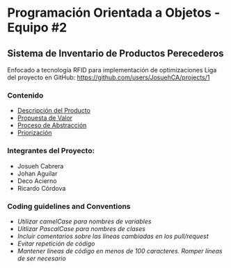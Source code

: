 # Programación Orientada a Objetos - Equipo #2
## Sistema de Inventario de Productos Perecederos

Enfocado a tecnología RFID para implementación de optimizaciones
Liga del proyecto en GitHub: <https://github.com/users/JosuehCA/projects/1>

### Contenido
- [Descripción del Producto](#producto)
- [Propuesta de Valor](#propuesta)
- [Proceso de Abstracción](#abstraccion)
- [Priorización](#priorizacion)



### Integrantes del Proyecto:
* Josueh Cabrera 
* Johan Aguilar 
* Deco Acierno 
* Ricardo Córdova

### Coding guidelines and Conventions
* *Utilizar camelCase para nombres de variables*
* *Uitlizar PascalCase para nombres de clases*
* *Incluir comentarios sobre las líneas cambiadas en los pull/request*
* *Evitar repetición de código*
* *Mantener líneas de código en menos de 100 caracteres. Romper líneas de ser necesario*
